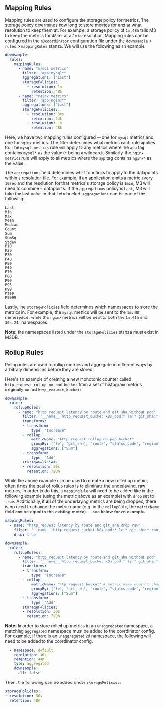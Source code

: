## Mapping Rules

Mapping rules are used to configure the storage policy for metrics. The storage policy
determines how long to store metrics for and at what resolution to keep them at.
For example, a storage policy of `1m:48h` tells M3 to keep the metrics for `48hrs` at a
`1min` resolution. Mapping rules can be configured in the `m3coordinator` configuration file
under the `downsample` > `rules` > `mappingRules` stanza. We will use the following as an
example. 

```yaml
downsample:
  rules:
    mappingRules:
      - name: "mysql metrics"
        filter: "app:mysql*"
        aggregations: ["Last"]
        storagePolicies:
          - resolution: 1m
            retention: 48h
      - name: "nginx metrics"
        filter: "app:nginx*"
        aggregations: ["Last"]
        storagePolicies:
          - resolution: 30s
            retention: 24h
          - resolution: 1m
            retention: 48h
```

Here, we have two mapping rules configured -- one for `mysql` metrics and one for `nginx`
metrics. The filter determines what metrics each rule applies to. The `mysql metrics` rule 
will apply to any metrics where the `app` tag contains `mysql*` as the value (`*` being a wildcard).
Similarly, the `nginx metrics` rule will apply to all metrics where the `app` tag contains 
`nginx*` as the value.

The `aggregations` field determines what functions to apply to the datapoints within a 
resolution tile. For example, if an application emits a metric every `10sec` and the resolution
for that metrics's storage policy is `1min`, M3 will need to combine 6 datapoints. If the `aggregations`
policy is `Last`, M3 will take the last value in that `1min` bucket. `aggregations` can be one 
of the following:

```
Last
Min
Max
Mean
Median
Count
Sum
SumSq
Stdev
P10
P20
P30
P40
P50
P60
P70
P80
P90
P95
P99
P999
P9999
```

Lastly, the `storagePolicies` field determines which namespaces to store the metrics in. For example, 
the `mysql` metrics will be sent to the `1m:48h` namespace, while the `nginx` metrics will be sent to 
both the `1m:48h` and `30s:24h` namespaces.

**Note:** the namespaces listed under the `storagePolicies` stanza must exist in M3DB.

## Rollup Rules

Rollup rules are used to rollup metrics and aggregate in different ways by 
arbitrary dimensions before they are stored. 

Here's an example of creating a new monotonic counter called 
`http_request_rollup_no_pod_bucket` from a set of histogram metrics originally 
called `http_request_bucket`:

```yaml
downsample:
  rules:
    rollupRules:
      - name: "http_request latency by route and git_sha without pod"
        filter: "__name__:http_request_bucket k8s_pod:* le:* git_sha:* route:*"
        transforms:
        - transform:
            type: "Increase"
        - rollup:
            metricName: "http_request_rollup_no_pod_bucket"
            groupBy: ["le", "git_sha", "route", "status_code", "region"]
            aggregations: ["Sum"]
        - transform:
            type: "Add"
        storagePolicies:
        - resolution: 30s
          retention: 720h
```

While the above example can be used to create a new rolled up metric, 
often times the goal of rollup rules is to eliminate the underlaying, 
raw metrics. In order to do this, a `mappingRule` will need to be 
added like in the following example (using the metric above as an example) 
with `drop` set to `true`. Additionally, if **all** of the underlaying metrics are
being dropped, there is no need to change the metric name (e.g. in the 
`rollupRule`, the `metricName` field can be equal to the existing metric) --
see below for an example.

```yaml
mappingRules:
  - name: "http_request latency by route and git_sha drop raw"
    filter: "__name__:http_request_bucket k8s_pod:* le:* git_sha:* route:*"
    drop: true
```

```yaml
downsample:
  rules:
    rollupRules:
      - name: "http_request latency by route and git_sha without pod"
        filter: "__name__:http_request_bucket k8s_pod:* le:* git_sha:* route:*"
        transforms:
        - transform:
            type: "Increase"
        - rollup:
            metricName: "ttp_request_bucket" # metric name doesn't change
            groupBy: ["le", "git_sha", "route", "status_code", "region"]
            aggregations: ["Sum"]
        - transform:
            type: "Add"
        storagePolicies:
        - resolution: 30s
          retention: 720h
```

**Note:** In order to store rolled up metrics in an `unaggregated` namespace,
a matching `aggregated` namespace must be added to the coordinator config. For 
example, if there is an `unaggregated` `2d` namespace, the following will need 
to be added to the coordinator config.

```yaml
  - namespace: default
    resolution: 30s
    retention: 48h
    type: aggregated
    downsample:
      all: false
```

Then, the following can be added under `storagePolicies`:

```yaml
storagePolicies:
- resolution: 30s
  retention: 48h
```
